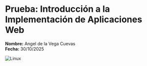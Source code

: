 # Prueba: Introducción a la Implementación de Aplicaciones Web

**Nombre:** Angel de la Vega Cuevas  
**Fecha:** 30/10/2025

![Linux](/linux.jpg)
